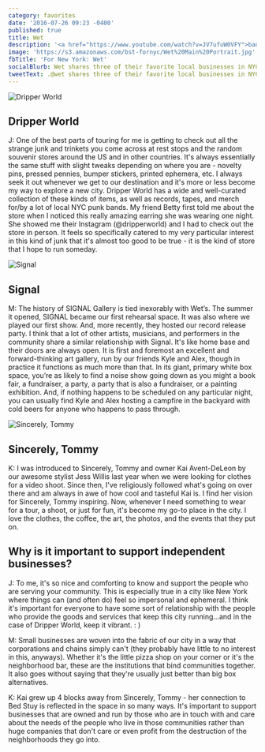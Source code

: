 ```yaml
---
category: favorites
date: '2016-07-26 09:23 -0400'
published: true
title: Wet
description: '<a href="https://www.youtube.com/watch?v=JV7ufuW0VFY">band</a>'
image: 'https://s3.amazonaws.com/bst-fornyc/Wet%20Main%20Portrait.jpg'
fbTitle: 'For New York: Wet'
socialBlurb: Wet shares three of their favorite local businesses in NYC.
tweetText: .@wet shares three of their favorite local businesses in NYC
---
```

![Dripper World](https://s3.amazonaws.com/bst-fornyc/Wet%20Dripper%20World.jpg)
## Dripper World
J: One of the best parts of touring for me is getting to check out all the strange junk and trinkets you come across at rest stops and the random souvenir stores around the US and in other countries. It's always essentially the same stuff with slight tweaks depending on where you are - novelty pins, pressed pennies, bumper stickers, printed ephemera, etc. I always seek it out whenever we get to our destination and it's more or less become my way to explore a new city. Dripper World has a wide and well-curated collection of these kinds of items, as well as records, tapes, and merch for/by a lot of local NYC punk bands. My friend Betty first told me about the store when I noticed this really amazing earring she was wearing one night. She showed me their Instagram (@dripperworld) and I had to check out the store in person. It feels so specifically catered to my very particular interest in this kind of junk that it's almost too good to be true - it is the kind of store that I hope to run someday.

![Signal](https://s3.amazonaws.com/bst-fornyc/Wet%20Signal.jpg)
## Signal
M: The history of SIGNAL Gallery is tied inexorably with Wet’s. The summer it opened, SIGNAL became our first rehearsal space. It was also where we played our first show. And, more recently, they hosted our record release party. I think that a lot of other artists, musicians, and performers in the community share a similar relationship with Signal. It's like home base and their doors are always open. It is first and foremost an excellent and forward-thinking art gallery, run by our friends Kyle and Alex, though in practice it functions as much more than that. In its giant, primary white box space, you’re as likely to find a noise show going down as you might a book fair, a fundraiser, a party, a party that is also a fundraiser, or a painting exhibition. And, if nothing happens to be scheduled on any particular night, you can usually find Kyle and Alex hosting a campfire in the backyard with cold beers for anyone who happens to pass through.

![Sincerely, Tommy](https://s3.amazonaws.com/bst-fornyc/Wet%20Sincerely%20Tommy.jpg)
## Sincerely, Tommy
K: I was introduced to Sincerely, Tommy and owner Kai Avent-DeLeon by our awesome stylist Jess Willis last year when we were looking for clothes for a video shoot. Since then, I've religiously followed what's going on over there and am always in awe of how cool and tasteful Kai is. I find her vision for Sincerely, Tommy inspiring. Now, whenever I need something to wear for a tour, a shoot, or just for fun, it's become my go-to place in the city. I love the clothes, the coffee, the art, the photos, and the events that they put on.

## Why is it important to support independent businesses?
J: To me, it's so nice and comforting to know and support the people who are serving your community. This is especially true in a city like New York where things can (and often do) feel so impersonal and ephemeral. I think it's important for everyone to have some sort of relationship with the people who provide the goods and services that keep this city running...and in the case of Dripper World, keep it vibrant. : )

M: Small businesses are woven into the fabric of our city in a way that corporations and chains simply can't (they probably have little to no interest in this, anyways). Whether it's the little pizza shop on your corner or it's the neighborhood bar, these are the institutions that bind communities together. It also goes without saying that they're usually just better than big box alternatives.

K: Kai grew up 4 blocks away from Sincerely, Tommy - her connection to Bed Stuy is reflected in the space in so many ways. It's important to support businesses that are owned and run by those who are in touch with and care about the needs of the people who live in those communities rather than huge companies that don't care or even profit from the destruction of the neighborhoods they go into.
